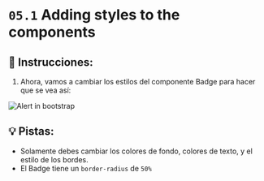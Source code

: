# `05.1` Adding styles to the components

## 📝 Instrucciones:

1. Ahora, vamos a cambiar los estilos del componente Badge para hacer que se vea así:

![Alert in bootstrap](../../.learn/assets/05.1-1.png?raw=true)

## 💡 Pistas:

+ Solamente debes cambiar los colores de fondo, colores de texto, y el estilo de los bordes.
+ El Badge tiene un `border-radius` de `50%`

